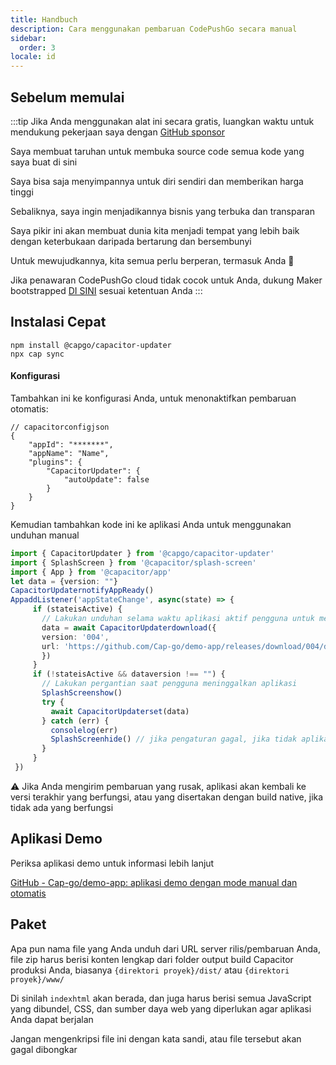 ```yaml
---
title: Handbuch
description: Cara menggunakan pembaruan CodePushGo secara manual
sidebar:
  order: 3
locale: id
---
```


## Sebelum memulai

:::tip
Jika Anda menggunakan alat ini secara gratis, luangkan waktu untuk mendukung pekerjaan saya dengan [GitHub sponsor](https://github.com/sponsors/riderx/)

Saya membuat taruhan untuk membuka source code semua kode yang saya buat di sini

Saya bisa saja menyimpannya untuk diri sendiri dan memberikan harga tinggi

Sebaliknya, saya ingin menjadikannya bisnis yang terbuka dan transparan

Saya pikir ini akan membuat dunia kita menjadi tempat yang lebih baik dengan keterbukaan daripada bertarung dan bersembunyi

Untuk mewujudkannya, kita semua perlu berperan, termasuk Anda 🥹

Jika penawaran CodePushGo cloud tidak cocok untuk Anda, dukung Maker bootstrapped [DI SINI](https://github.com/sponsors/riderx/) sesuai ketentuan Anda
:::

## Instalasi Cepat

```
npm install @capgo/capacitor-updater
npx cap sync
```

#### Konfigurasi

Tambahkan ini ke konfigurasi Anda, untuk menonaktifkan pembaruan otomatis:

```tsx
// capacitorconfigjson
{
	"appId": "*******",
	"appName": "Name",
	"plugins": {
		"CapacitorUpdater": {
			"autoUpdate": false
		}
	}
}
```

Kemudian tambahkan kode ini ke aplikasi Anda untuk menggunakan unduhan manual

```typescript
import { CapacitorUpdater } from '@capgo/capacitor-updater'
import { SplashScreen } from '@capacitor/splash-screen'
import { App } from '@capacitor/app'
let data = {version: ""}
CapacitorUpdaternotifyAppReady()
AppaddListener('appStateChange', async(state) => {
     if (stateisActive) {
       // Lakukan unduhan selama waktu aplikasi aktif pengguna untuk mencegah unduhan gagal
       data = await CapacitorUpdaterdownload({
       version: '004',
       url: 'https://github.com/Cap-go/demo-app/releases/download/004/distzip',
       })
     }
     if (!stateisActive && dataversion !== "") {
       // Lakukan pergantian saat pengguna meninggalkan aplikasi
       SplashScreenshow()
       try {
         await CapacitorUpdaterset(data)
       } catch (err) {
         consolelog(err)
         SplashScreenhide() // jika pengaturan gagal, jika tidak aplikasi baru harus menyembunyikannya
       }
     }
 })
```

⚠️ Jika Anda mengirim pembaruan yang rusak, aplikasi akan kembali ke versi terakhir yang berfungsi, atau yang disertakan dengan build native, jika tidak ada yang berfungsi

## Aplikasi Demo

Periksa aplikasi demo untuk informasi lebih lanjut

[GitHub - Cap-go/demo-app: aplikasi demo dengan mode manual dan otomatis](https://github.com/Cap-go/demo-app/)

## Paket

Apa pun nama file yang Anda unduh dari URL server rilis/pembaruan Anda, file zip harus berisi konten lengkap dari folder output build Capacitor produksi Anda, biasanya `{direktori proyek}/dist/` atau `{direktori proyek}/www/`

Di sinilah `indexhtml` akan berada, dan juga harus berisi semua JavaScript yang dibundel, CSS, dan sumber daya web yang diperlukan agar aplikasi Anda dapat berjalan

Jangan mengenkripsi file ini dengan kata sandi, atau file tersebut akan gagal dibongkar
